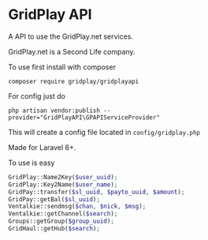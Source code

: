 # GridPlay API

A API to use the GridPlay.net services.

GridPlay.net is a Second Life company.

To use first install with composer
```
composer require gridplay/gridplayapi
```
For config just do
```
php artisan vendor:publish --provider="GridPlayAPI\GPAPIServiceProvider"
```
This will create a config file located in ```config/gridplay.php```

Made for Laravel 6+.

To use is easy

```php
GridPlay::Name2Key($user_uuid);
GridPlay::Key2Name($user_name);
GridPay::transfer($sl_uuid, $payto_uuid, $amount);
GridPay::getBal($sl_uuid);
Ventalkie::sendmsg($chan, $nick, $msg);
Ventalkie::getChannel($search);
Groups::getGroup($group_uuid);
GridHaul::getHub($search);
```
